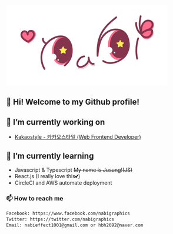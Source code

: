 ![nabigraphics logo](https://raw.githubusercontent.com/nabigraphics/nabigraphics/master/logo.png)

## 👋 Hi! Welcome to my Github profile!

## 🔭 I’m currently working on
- [Kakaostyle - 카카오스타일 (Web Frontend Developer)](https://kakaostyle.com/)

## 🌱 I’m currently learning
- Javascript & Typescript ~~My name is Jusung!(JS)~~
- React.js (I really love this💕)
- CircleCI and AWS automate deployment

### 📫 How to reach me

    Facebook: https://www.facebook.com/nabigraphics
    Twitter: https://twitter.com/nabigraphics
    Email: nabieffect1001@gmail.com or hbh2692@naver.com


<!--
**nabigraphics/nabigraphics** is a ✨ _special_ ✨ repository because its `README.md` (this file) appears on your GitHub profile.

Here are some ideas to get you started:

- 🔭 I’m currently working on ...
- 🌱 I’m currently learning ...
- 👯 I’m looking to collaborate on ...
- 🤔 I’m looking for help with ...
- 💬 Ask me about ...
- 📫 How to reach me: ...
- 😄 Pronouns: ...
- ⚡ Fun fact: ...
-->
